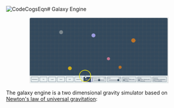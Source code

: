 ![CodeCogsEqn](https://github.com/homayoun-afshari/galaxy-engine/assets/120579983/83c5c798-7c87-4c77-8388-0ecffef2a9f7)# Galaxy Engine
<p align="center">
  <img src="demo/demo.gif" width="75%">
</p>
The galaxy engine is a two dimensional gravity simulator based on <a href=" https://en.wikipedia.org/wiki/Newton%27s_law_of_universal_gravitation">Newton's law of universal gravitation</a>:

